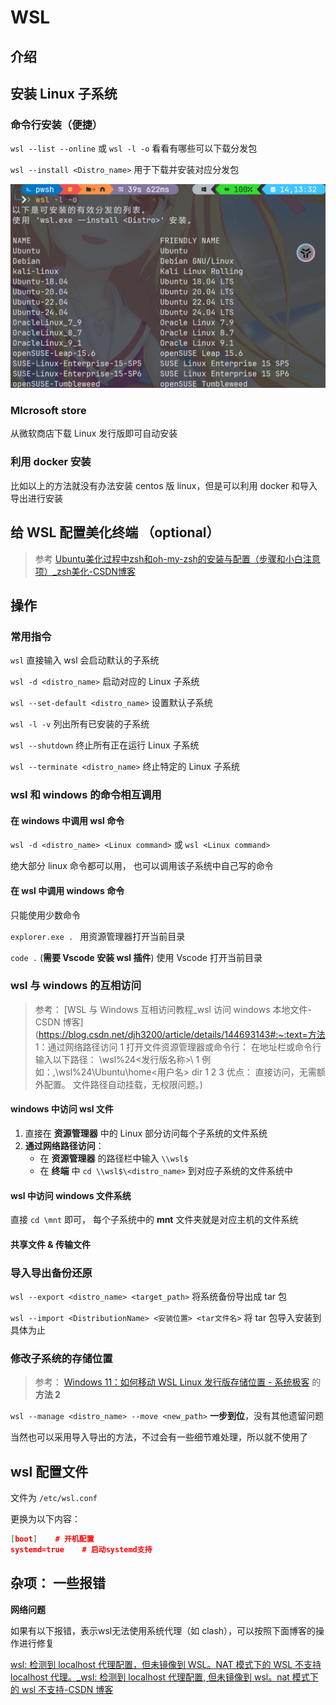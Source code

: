 # WSL

## 介绍





## 安装 Linux 子系统

### 命令行安装（便捷）

`wsl --list --online`  或 `wsl -l -o`     看看有哪些可以下载分发包

`wsl --install <Distro_name>`     用于下载并安装对应分发包

<img src="wsl.assets/image-20250114133811730.png" alt="image-20250114133811730" style="zoom:50%;" />



### MIcrosoft store

从微软商店下载 Linux 发行版即可自动安装





### 利用 docker 安装

比如以上的方法就没有办法安装 centos 版 linux，但是可以利用 docker 和导入导出进行安装





## 给 WSL 配置美化终端 （optional）

> 参考 [Ubuntu美化过程中zsh和oh-my-zsh的安装与配置（步骤和小白注意项）_zsh美化-CSDN博客](https://blog.csdn.net/zcllwxl/article/details/130538974)





## 操作

### 常用指令

`wsl`  直接输入 wsl 会启动默认的子系统

`wsl -d <distro_name>` 启动对应的 Linux 子系统

`wsl --set-default <distro_name>` 设置默认子系统

`wsl -l -v`   列出所有已安装的子系统

`wsl --shutdown` 终止所有正在运行 Linux 子系统

`wsl --terminate <distro_name>`  终止特定的 Linux 子系统

 

### wsl 和 windows 的命令相互调用

#### 在 windows 中调用 wsl 命令

`wsl -d <distro_name> <Linux command>` 或 `wsl <Linux command>`

绝大部分 linux 命令都可以用， 也可以调用该子系统中自己写的命令







#### 在 wsl 中调用 windows 命令

只能使用少数命令

`explorer.exe . `  用资源管理器打开当前目录

`code .`  (**需要 Vscode 安装 wsl 插件**) 使用 Vscode 打开当前目录

 



### wsl 与 windows 的互相访问

> 参考： [WSL 与 Windows 互相访问教程_wsl 访问 windows 本地文件-CSDN 博客](https://blog.csdn.net/djh3200/article/details/144693143#:~:text=方法 1：通过网络路径访问 1 打开文件资源管理器或命令行： 在地址栏或命令行输入以下路径： \\wsl%24\<发行版名称>\ 1 例如：,\\wsl%24\Ubuntu\home\<用户名> dir 1 2 3 优点： 直接访问，无需额外配置。 文件路径自动挂载，无权限问题。)

#### windows 中访问 wsl 文件

1. 直接在 **资源管理器** 中的 Linux 部分访问每个子系统的文件系统
2. **通过网络路径访问**：
    -  在 **资源管理器** 的路径栏中输入 `\\wsl$`
    -  在 **终端** 中 `cd \\wsl$\<distro_name>` 到对应子系统的文件系统中



#### wsl 中访问 windows 文件系统

直接 `cd \mnt` 即可， 每个子系统中的 **mnt** 文件夹就是对应主机的文件系统



#### 共享文件 & 传输文件







### 导入导出备份还原

`wsl --export <distro_name> <target_path>`  将系统备份导出成 tar 包

`wsl --import <DistributionName> <安装位置> <tar文件名>`  将 tar 包导入安装到具体为止





### 修改子系统的存储位置

> 参考： [Windows 11：如何移动 WSL Linux 发行版存储位置 - 系统极客](https://www.sysgeek.cn/move-wsl-distros-windows/) 的 **方法 2**

`wsl --manage <distro_name> --move <new_path>`  **一步到位**，没有其他遗留问题

当然也可以采用导入导出的方法，不过会有一些细节难处理，所以就不使用了





## wsl 配置文件

文件为 `/etc/wsl.conf`

更换为以下内容：

```json
[boot]    # 开机配置
systemd=true    # 启动systemd支持
```







## 杂项： 一些报错

**网络问题**

如果有以下报错，表示wsl无法使用系统代理（如 clash），可以按照下面博客的操作进行修复

[wsl: 检测到 localhost 代理配置，但未镜像到 WSL。NAT 模式下的 WSL 不支持 localhost 代理。_wsl: 检测到 localhost 代理配置, 但未镜像到 wsl。nat 模式下的 wsl 不支持-CSDN 博客](https://blog.csdn.net/weixin_50925658/article/details/135111897)
